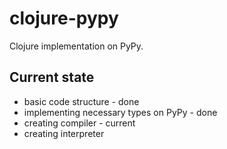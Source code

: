 clojure-pypy
============

Clojure implementation on PyPy.

Current state
-------------

* basic code structure - done
* implementing necessary types on PyPy - done
* creating compiler - current
* creating interpreter
